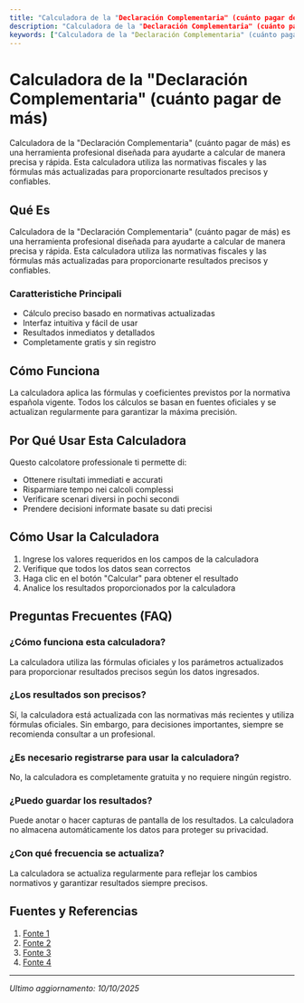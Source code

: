 ```yaml
---
title: "Calculadora de la "Declaración Complementaria" (cuánto pagar de más)"
description: "Calculadora de la "Declaración Complementaria" (cuánto pagar de más) es una herramienta profesional diseñada para ayudarte a calcular de manera precisa y rápida. Esta calculadora utiliza las normativas fiscales y las fórmulas más actualizadas para proporcionarte resultados precisos y confiables."
keywords: ["Calculadora de la "Declaración Complementaria" (cuánto pagar de más)", "calcolatore", "calcolo online"]
---
```


# Calculadora de la "Declaración Complementaria" (cuánto pagar de más)

Calculadora de la "Declaración Complementaria" (cuánto pagar de más) es una herramienta profesional diseñada para ayudarte a calcular de manera precisa y rápida. Esta calculadora utiliza las normativas fiscales y las fórmulas más actualizadas para proporcionarte resultados precisos y confiables.

## Qué Es

Calculadora de la "Declaración Complementaria" (cuánto pagar de más) es una herramienta profesional diseñada para ayudarte a calcular de manera precisa y rápida. Esta calculadora utiliza las normativas fiscales y las fórmulas más actualizadas para proporcionarte resultados precisos y confiables.

### Caratteristiche Principali

- Cálculo preciso basado en normativas actualizadas
- Interfaz intuitiva y fácil de usar
- Resultados inmediatos y detallados
- Completamente gratis y sin registro

## Cómo Funciona

La calculadora aplica las fórmulas y coeficientes previstos por la normativa española vigente. Todos los cálculos se basan en fuentes oficiales y se actualizan regularmente para garantizar la máxima precisión.

## Por Qué Usar Esta Calculadora

Questo calcolatore professionale ti permette di:

- Ottenere risultati immediati e accurati
- Risparmiare tempo nei calcoli complessi
- Verificare scenari diversi in pochi secondi
- Prendere decisioni informate basate su dati precisi

## Cómo Usar la Calculadora

1. Ingrese los valores requeridos en los campos de la calculadora
2. Verifique que todos los datos sean correctos
3. Haga clic en el botón "Calcular" para obtener el resultado
4. Analice los resultados proporcionados por la calculadora

## Preguntas Frecuentes (FAQ)

### ¿Cómo funciona esta calculadora?

La calculadora utiliza las fórmulas oficiales y los parámetros actualizados para proporcionar resultados precisos según los datos ingresados.

### ¿Los resultados son precisos?

Sí, la calculadora está actualizada con las normativas más recientes y utiliza fórmulas oficiales. Sin embargo, para decisiones importantes, siempre se recomienda consultar a un profesional.

### ¿Es necesario registrarse para usar la calculadora?

No, la calculadora es completamente gratuita y no requiere ningún registro.

### ¿Puedo guardar los resultados?

Puede anotar o hacer capturas de pantalla de los resultados. La calculadora no almacena automáticamente los datos para proteger su privacidad.

### ¿Con qué frecuencia se actualiza?

La calculadora se actualiza regularmente para reflejar los cambios normativos y garantizar resultados siempre precisos.

## Fuentes y Referencias

1. [Fonte 1](https://sede.agenciatributaria.gob.es/Sede/ayuda/manuales-videos-folletos/manuales-ayuda-presentacion/irpf-2022/8-cumplimentacion-irpf/8_10-modificar-declaracion/8_10_1-declaracion-complementaria-hacienda-publica/declaraciones-complementarias-sin-sancion.html)
2. [Fonte 2](https://sede.agenciatributaria.gob.es/Sede/irpf/campana-renta/complementaria-calculada.html)
3. [Fonte 3](https://www.impulsa-empresa.es/como-hacer-una-declaracion-complementaria/)
4. [Fonte 4](https://www.cuentasclaras.es/como-funciona/que-es-declaracion-complementaria/)

---

*Ultimo aggiornamento: 10/10/2025*
